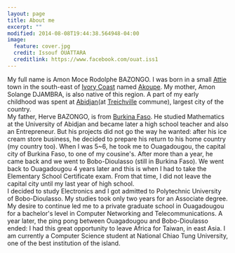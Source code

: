 ```yaml
---
layout: page
title: About me
excerpt: ""
modified: 2014-08-08T19:44:38.564948-04:00
image:
  feature: cover.jpg
  credit: Issouf OUATTARA
  creditlink: https://www.facebook.com/ouat.iss1
---
```

My full name is Amon Moce Rodolphe BAZONGO. I was born in a small [Attie](https://en.wikipedia.org/wiki/Attie) town in the south-east of [Ivory Coast](https://en.wikipedia.org/wiki/Ivory_Coast) named [Akoupe](https://en.wikipedia.org/wiki/Akoup%C3%A9). My mother, Amon Solange DJAMBRA, is also native of this region. A part of my early childhood was spent at [Abidjan](https://en.wikipedia.org/wiki/Abidjan)(at  [Treichville](https://en.wikipedia.org/wiki/Treichville) commune), largest city of the country.<br/>
My father, Herve BAZONGO, is from [Burkina Faso](https://en.wikipedia.org/wiki/Burkina_Faso). He studied Mathematics at the University of Abidjan and became later a high school teacher and also an Entrepreneur. But his projects did not go the way he wanted: after his ice cream store business, he decided to prepare his return to his home country (my country too). When I was 5~6, he took me to Ouagadougou, the capital city of Burkina Faso, to one of my cousine's. After more than a year, he came back and we went to Bobo-Dioulasso (still in Burkina Faso). We went back to Ouagadougou 4 years later and this is when I had to take the Elementary School Certificate exam. From that time, I did not leave the capital city until my last year of high school.<br/>
I decided to study Electronics and I got admitted to Polytechnic University of Bobo-Dioulasso. My studies took only two years for an Associate degree. My desire to continue led me to a private graduate school in Ouagadougou for a bachelor's level in Computer Networking and Telecommunications. A year later, the ping pong between Ouagadougou and Bobo-Dioulasso ended: I had this great opportunity to leave Africa for Taiwan, in east Asia. I am currently a Computer Science student at National Chiao Tung University, one of the best institution of the island.
